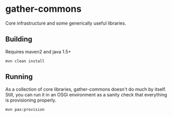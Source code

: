 gather-commons
==============
Core infrastructure and some generically useful libraries.

Building
--------
Requires maven2 and java 1.5+

`mvn clean install`


Running
-------
As a collection of core libraries, gather-commons doesn't
do much by itself. Still, you can run it in an OSGi environment
as a sanity check that everything is provisioning properly.

`mvn pax:provision`

